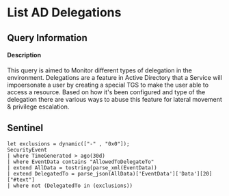 # List AD Delegations

## Query Information

#### Description
This query is aimed to Monitor different types of delegation in the environment.
Delegations are a feature in Active Directory that a Service will impoersonate a user by creating a special TGS to make the user able to access a resource.
Based on how it's been configured and type of the delegation there are various ways to abuse this feature for lateral movement & privilege escalation.


## Sentinel
```
let exclusions = dynamic(["-" , "0x0"]);
SecurityEvent
| where TimeGenerated > ago(30d)
| where EventData contains "AllowedToDelegateTo"
| extend AllData = tostring(parse_xml(EventData))
| extend DelegatedTo = parse_json(AllData)['EventData']['Data'][20]["#text"]
| where not (DelegatedTo in (exclusions))
```
